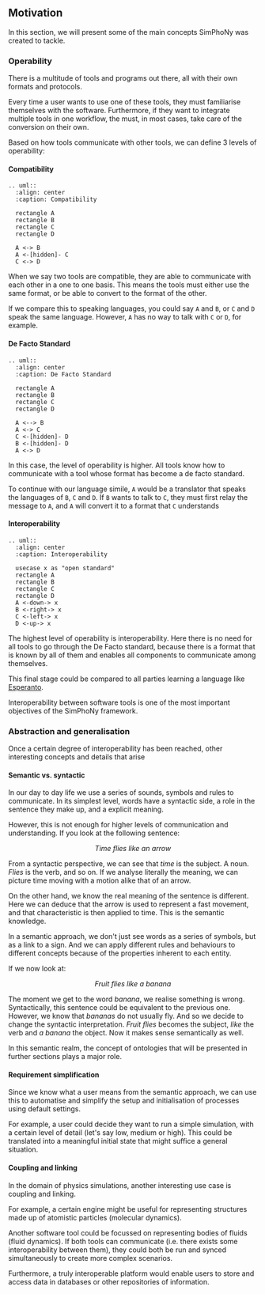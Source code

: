 ## Motivation
In this section, we will present some of the main concepts SimPhoNy was created to tackle.
### Operability
There is a multitude of tools and programs out there, all with their own formats and protocols.

Every time a user wants to use one of these tools, they must familiarise themselves with the software.
Furthermore, if they want to integrate multiple tools in one workflow, the must, in most cases,
take care of the conversion on their own.

Based on how tools communicate with other tools, we can define 3 levels of operability:

#### Compatibility
  ```eval_rst
  .. uml::
    :align: center
    :caption: Compatibility
    
    rectangle A
    rectangle B
    rectangle C
    rectangle D

    A <-> B
    A <-[hidden]- C
    C <-> D
  ```

  When we say two tools are compatible, they are able to communicate with each other
  in a one to one basis.
  This means the tools must either use the same format, or be able to convert to the format of the other.

  If we compare this to speaking languages, you could say `A` and `B`, or `C` and `D` speak the same language.
  However, `A` has no way to talk with `C` or `D`, for example.

#### De Facto Standard
  ```eval_rst
  .. uml::
    :align: center
    :caption: De Facto Standard
    
    rectangle A
    rectangle B
    rectangle C
    rectangle D
    
    A <--> B
    A <-> C
    C <-[hidden]- D
    B <-[hidden]- D
    A <-> D
  ```

  In this case, the level of operability is higher. 
  All tools know how to communicate with a tool whose format has become a de facto standard.

  To continue with our language simile, `A` would be a translator that speaks the languages of `B`, `C` and `D`.
  If `B` wants to talk to `C`, they must first relay the message to `A`,
  and `A` will convert it to a format that `C` understands

#### Interoperability
  ```eval_rst
  .. uml::
    :align: center
    :caption: Interoperability
    
    usecase x as "open standard"
    rectangle A
    rectangle B
    rectangle C
    rectangle D
    A <-down-> x
    B <-right-> x
    C <-left-> x
    D <-up-> x
  ```
  The highest level of operability is interoperability. 
  Here there is no need for all tools to go through the De Facto standard, 
  because there is a format that is known by all of them and enables all components to communicate among themselves.

  This final stage could be compared to all parties learning a language like 
  [Esperanto](https://en.wikipedia.org/wiki/Esperanto).



Interoperability between software tools is one of the most important objectives of the SimPhoNy framework.


### Abstraction and generalisation
Once a certain degree of interoperability has been reached, other interesting concepts and details that arise
#### Semantic vs. syntactic
  In our day to day life we use a series of sounds, symbols and rules to communicate.
  In its simplest level, words have a syntactic side, a role in the sentence they make up, and a explicit meaning.

  However, this is not enough for higher levels of communication and understanding.
  If you look at the following sentence:

  <p align=center style="font-style: italic">Time flies like an arrow</p>

  From a syntactic perspective, we can see that _time_ is the subject. A noun.
  _Flies_ is the verb, and so on.
  If we analyse literally the meaning, we can picture time moving with a motion alike that of an arrow.

  On the other hand, we know the real meaning of the sentence is different.
  Here we can deduce that the arrow is used to represent a fast movement,
  and that characteristic is then applied to time. This is the semantic knowledge.

  In a semantic approach, we don't just see words as a series of symbols, but as a link to a sign.
  And we can apply different rules and behaviours to different concepts because of the properties inherent to each entity.

  If we now look at:

  <p align=center style="font-style: italic">Fruit flies like a banana</p>

  The moment we get to the word _banana_, 
  we realise something is wrong. Syntactically, this sentence could be equivalent to the previous one.
  However, we know that _bananas_ do not usually fly.
  And so we decide to change the syntactic interpretation.
  _Fruit flies_ becomes the subject, _like_ the verb and _a banana_ the object.
  Now it makes sense semantically as well.

  In this semantic realm, the concept of ontologies that will be presented in further sections plays a major role.
#### Requirement simplification
  Since we know what a user means from the semantic approach, 
  we can use this to automatise and simplify the setup and initialisation of processes using default settings.

  For example, a user could decide they want to run a simple simulation, with a certain level of detail
  (let's say low, medium or high).
  This could be translated into a meaningful initial state that might suffice a general situation.
#### Coupling and linking
  In the domain of physics simulations, another interesting use case is coupling and linking.
  
  For example, a certain engine might be useful for representing structures made up of atomistic particles
  (molecular dynamics).

  Another software tool could be focussed on representing bodies of fluids (fluid dynamics).
  If both tools can communicate (i.e. there exists some interoperability between them),
  they could both be run and synced simultaneously to create more complex scenarios.

  Furthermore, a truly interoperable platform would enable users to store and 
  access data in databases or other repositories of information.



